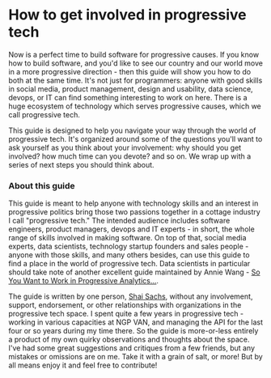 # How to get involved in progressive tech

Now is a perfect time to build software for progressive causes. If you know how to build software, and you'd like to see our country and our world move in a more progressive direction - then this guide will show you how to do both at the same time. It's not just for programmers: anyone with good skills in social media, product management, design and usability, data science, devops, or IT can find something interesting to work on here. There is a huge ecosystem of technology which serves progressive causes, which we call progressive tech.

This guide is designed to help you navigate your way through the world of progressive tech. It's organized around some of the questions you'll want to ask yourself as you think about your involvement: why should you get involved? how much time can you devote? and so on. We wrap up with a series of next steps you should think about.

### About this guide

This guide is meant to help anyone with technology skills and an interest in progressive politics bring those two passions together in a cottage industry I call "progressive tech." The intended audience includes software engineers, product managers, devops and IT experts - in short, the whole range of skills involved in making software. On top of that, social media experts, data scientists, technology startup founders and sales people - anyone with those skills, and many others besides, can use this guide to find a place in the world of progressive tech. Data scientists in particular should take note of another excellent guide maintained by Annie Wang - [So You Want to Work in Progressive Analytics...](https://www.guide.progressivedatajobs.org/).

The guide is written by one person, [Shai Sachs](https://shaisachs.github.io/), without any involvement, support, endorsement, or other relationships with organizations in the progressive tech space. I spent quite a few years in progressive tech - working in various capacities at NGP VAN, and managing the API for the last four or so years during my time there. So the guide is more-or-less entirely a product of my own quirky observations and thoughts about the space. I've had some great suggestions and critiques from a few friends, but any mistakes or omissions are on me. Take it with a grain of salt, or more! But by all means enjoy it and feel free to contribute!

